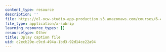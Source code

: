 ```yaml
---
content_type: resource
description: ''
file: https://ol-ocw-studio-app-production.s3.amazonaws.com/courses/6-451-principles-of-digital-communication-ii-spring-2005/c2ecb29ec9cd494a1bd392d14ce22a94_q4LsDylKZcI.srt
file_type: application/x-subrip
learning_resource_types: []
resourcetype: Other
title: 3play caption file
uid: c2ecb29e-c9cd-494a-1bd3-92d14ce22a94
---
```


